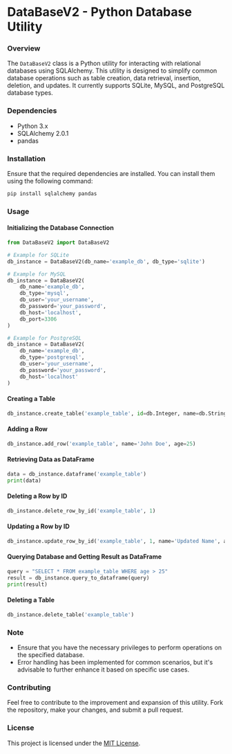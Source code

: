 # DataBaseV2 - Python Database Utility

### Overview
The `DataBaseV2` class is a Python utility for interacting with relational databases using SQLAlchemy. This utility is designed to simplify common database operations such as table creation, data retrieval, insertion, deletion, and updates. It currently supports SQLite, MySQL, and PostgreSQL database types.

### Dependencies
- Python 3.x
- SQLAlchemy 2.0.1
- pandas

### Installation
Ensure that the required dependencies are installed. You can install them using the following command:

```bash
pip install sqlalchemy pandas
```

### Usage

#### Initializing the Database Connection
```python
from DataBaseV2 import DataBaseV2

# Example for SQLite
db_instance = DataBaseV2(db_name='example_db', db_type='sqlite')

# Example for MySQL
db_instance = DataBaseV2(
    db_name='example_db',
    db_type='mysql',
    db_user='your_username',
    db_password='your_password',
    db_host='localhost',
    db_port=3306
)

# Example for PostgreSQL
db_instance = DataBaseV2(
    db_name='example_db',
    db_type='postgresql',
    db_user='your_username',
    db_password='your_password',
    db_host='localhost'
)
```

#### Creating a Table
```python
db_instance.create_table('example_table', id=db.Integer, name=db.String(255), age=db.Integer)
```

#### Adding a Row
```python
db_instance.add_row('example_table', name='John Doe', age=25)
```

#### Retrieving Data as DataFrame
```python
data = db_instance.dataframe('example_table')
print(data)
```

#### Deleting a Row by ID
```python
db_instance.delete_row_by_id('example_table', 1)
```

#### Updating a Row by ID
```python
db_instance.update_row_by_id('example_table', 1, name='Updated Name', age=30)
```

#### Querying Database and Getting Result as DataFrame
```python
query = "SELECT * FROM example_table WHERE age > 25"
result = db_instance.query_to_dataframe(query)
print(result)
```

#### Deleting a Table
```python
db_instance.delete_table('example_table')
```

### Note
- Ensure that you have the necessary privileges to perform operations on the specified database.
- Error handling has been implemented for common scenarios, but it's advisable to further enhance it based on specific use cases.

### Contributing
Feel free to contribute to the improvement and expansion of this utility. Fork the repository, make your changes, and submit a pull request.

### License
This project is licensed under the [MIT License](LICENSE).

